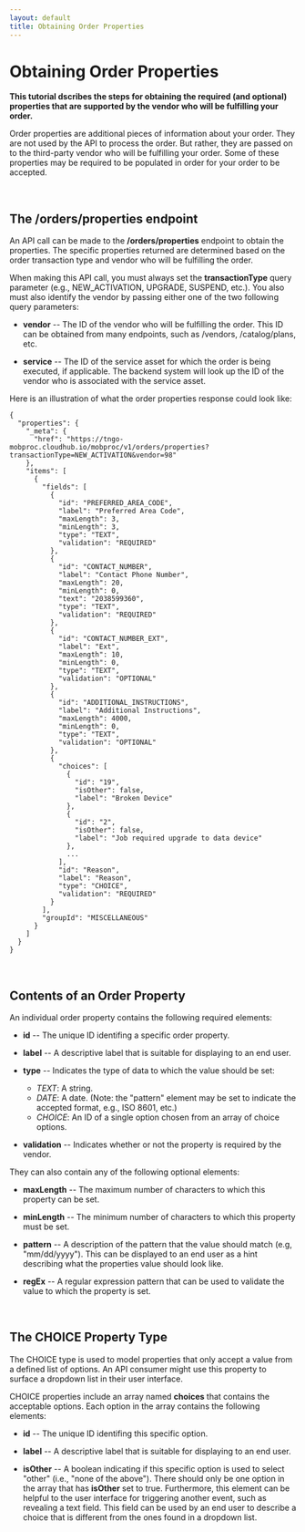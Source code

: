 ```yaml
---
layout: default
title: Obtaining Order Properties
---
```



# Obtaining Order Properties

**This tutorial dscribes the steps for obtaining the required (and optional) properties that are supported by the vendor who will be fulfilling your order.**

Order properties are additional pieces of information about your order. They are not used by the API to process the order. But rather, they are passed on to the third-party vendor who will be fulfilling your order. Some of these properties may be required to be populated in order for your order to be accepted.

<br/>

## The /orders/properties endpoint

An API call can be made to the **/orders/properties** endpoint to obtain the properties. The specific properties returned are determined based on the order transaction type and  vendor who will be fulfilling the order.

When making this API call, you must always set the **transactionType** query parameter (e.g., NEW_ACTIVATION, UPGRADE, SUSPEND, etc.). You also must also identify the vendor by passing either one of the two following query parameters:
 
* **vendor** -- The ID of the vendor who will be fulfilling the order. This ID can be obtained from many endpoints, such as /vendors, /catalog/plans, etc.

* **service** -- The ID of the service asset for which the order is being executed, if applicable. The backend system will look up the ID of the vendor who is associated with the service asset.


Here is an illustration of what the order properties response could look like:

```
{
  "properties": {
    "_meta": {
      "href": "https://tngo-mobproc.cloudhub.io/mobproc/v1/orders/properties?transactionType=NEW_ACTIVATION&vendor=98"
    },
    "items": [
      {
        "fields": [
          {
            "id": "PREFERRED_AREA_CODE",
            "label": "Preferred Area Code",
            "maxLength": 3,
            "minLength": 3,
            "type": "TEXT",
            "validation": "REQUIRED"
          },
          {
            "id": "CONTACT_NUMBER",
            "label": "Contact Phone Number",
            "maxLength": 20,
            "minLength": 0,
            "text": "2038599360",
            "type": "TEXT",
            "validation": "REQUIRED"
          },
          {
            "id": "CONTACT_NUMBER_EXT",
            "label": "Ext",
            "maxLength": 10,
            "minLength": 0,
            "type": "TEXT",
            "validation": "OPTIONAL"
          },
          {
            "id": "ADDITIONAL_INSTRUCTIONS",
            "label": "Additional Instructions",
            "maxLength": 4000,
            "minLength": 0,
            "type": "TEXT",
            "validation": "OPTIONAL"
          },
          {
            "choices": [
              {
                "id": "19",
                "isOther": false,
                "label": "Broken Device"
              },
              {
                "id": "2",
                "isOther": false,
                "label": "Job required upgrade to data device"
              },
              ...
            ],
            "id": "Reason",
            "label": "Reason",
            "type": "CHOICE",
            "validation": "REQUIRED"
          }
        ],
        "groupId": "MISCELLANEOUS"
      }
    ]
  }
}
```

<br/>

## Contents of an Order Property

An individual order property contains the following required elements:

* **id** -- The unique ID identifing a specific order property.

* **label** -- A descriptive label that is suitable for displaying to an end user.

* **type** -- Indicates the type of data to which the value should be set:
  * *TEXT*: A string.
  * *DATE*: A date. (Note: the "pattern" element may be set to indicate the accepted format, e.g., ISO 8601, etc.)
  * *CHOICE*: An ID of a single option chosen from an array of choice options. 

* **validation** -- Indicates whether or not the property is required by the vendor.

They can also contain any of the following optional elements:

* **maxLength** -- The maximum number of characters to which this property can be set. 

* **minLength** -- The minimum number of characters to which this property must be set. 

* **pattern** -- A description of the pattern that the value should match (e.g, "mm/dd/yyyy"). This can be displayed to an end user as a hint describing what the properties value should look like.

* **regEx** -- A regular expression pattern that can be used to validate the value to which the property is set.


<a name="#choiceProperty"></a><br/>

## The CHOICE Property Type

The CHOICE type is used to model properties that only accept a value from a defined list of options. An API consumer might use this property to surface a dropdown list in their user interface. 

CHOICE properties include an array named **choices** that contains the acceptable options. Each option in the array contains the following elements:

 * **id** -- The unique ID identifing this specific option.
 
 * **label** --  A descriptive label that is suitable for displaying to an end user.
 
 * **isOther** -- A boolean indicating if this specific option is used to select "other" (i.e., "none of the above"). There should only be one option in the array that has **isOther** set to true. Furthermore, this element can be helpful to the user interface for triggering another event, such as revealing a text field. This field can be used by an end user to describe a choice that is different from the ones found in a dropdown list.

